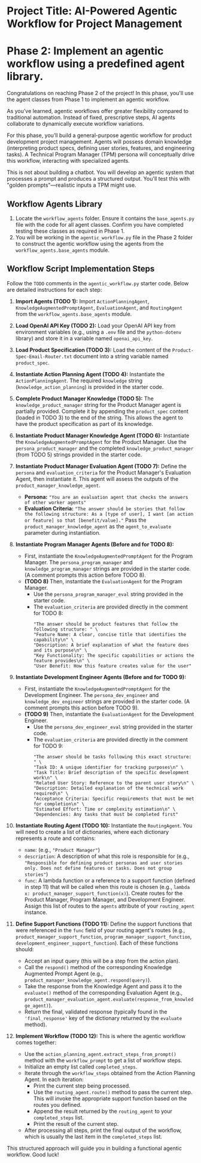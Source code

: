 # Project Title: AI-Powered Agentic Workflow for Project Management
# Phase 2: Implement an agentic workflow using a predefined agent library.

Congratulations on reaching Phase 2 of the project! In this phase, you'll use the agent classes from Phase 1 to implement an agentic workflow.

As you’ve learned, agentic workflows offer greater flexibility compared to traditional automation. Instead of fixed, prescriptive steps, AI agents collaborate to dynamically execute workflow variations.

For this phase, you’ll build a general-purpose agentic workflow for product development project management. Agents will possess domain knowledge (interpreting product specs, defining user stories, features, and engineering tasks). A Technical Program Manager (TPM) persona will conceptually drive this workflow, interacting with specialized agents.

This is not about building a chatbot. You will develop an agentic system that processes a prompt and produces a structured output. You'll test this with "golden prompts"—realistic inputs a TPM might use.

## Workflow Agents Library

1.  Locate the `workflow_agents` folder. Ensure it contains the `base_agents.py` file with the code for all agent classes. Confirm you have completed testing these classes as required in Phase 1.
2.  You will be working in the `agentic_workflow.py` file in the Phase 2 folder to construct the agentic workflow using the agents from the `workflow_agents.base_agents` module.

## Workflow Script Implementation Steps

Follow the `TODO` comments in the `agentic_workflow.py` starter code. Below are detailed instructions for each step:

1.  **Import Agents (TODO 1):**
    Import `ActionPlanningAgent`, `KnowledgeAugmentedPromptAgent`, `EvaluationAgent`, and `RoutingAgent` from the `workflow_agents.base_agents` module.

2.  **Load OpenAI API Key (TODO 2):**
    Load your OpenAI API key from environment variables (e.g., using a `.env` file and the `python-dotenv` library) and store it in a variable named `openai_api_key`.

3.  **Load Product Specification (TODO 3):**
    Load the content of the `Product-Spec-Email-Router.txt` document into a string variable named `product_spec`.

4.  **Instantiate Action Planning Agent (TODO 4):**
    Instantiate the `ActionPlanningAgent`. The required `knowledge` string (`knowledge_action_planning`) is provided in the starter code.

5.  **Complete Product Manager Knowledge (TODO 5):**
    The `knowledge_product_manager` string for the Product Manager agent is partially provided. Complete it by appending the `product_spec` content (loaded in TODO 3) to the end of the string. This allows the agent to have the product specification as part of its knowledge.

6.  **Instantiate Product Manager Knowledge Agent (TODO 6):**
    Instantiate the `KnowledgeAugmentedPromptAgent` for the Product Manager. Use the `persona_product_manager` and the completed `knowledge_product_manager` (from TODO 5) strings provided in the starter code.

7.  **Instantiate Product Manager Evaluation Agent (TODO 7):**
    Define the `persona` and `evaluation_criteria` for the Product Manager's Evaluation Agent, then instantiate it. This agent will assess the outputs of the `product_manager_knowledge_agent`.
    * **Persona:** `"You are an evaluation agent that checks the answers of other worker agents"`
    * **Evaluation Criteria:** `"The answer should be stories that follow the following structure: As a [type of user], I want [an action or feature] so that [benefit/value]."`
    Pass the `product_manager_knowledge_agent` as the `agent_to_evaluate` parameter during instantiation.

8.  **Instantiate Program Manager Agents (Before and for TODO 8):**
    * First, instantiate the `KnowledgeAugmentedPromptAgent` for the Program Manager. The `persona_program_manager` and `knowledge_program_manager` strings are provided in the starter code. (A comment prompts this action before TODO 8).
    * **(TODO 8)** Then, instantiate the `EvaluationAgent` for the Program Manager.
        * Use the `persona_program_manager_eval` string provided in the starter code.
        * The `evaluation_criteria` are provided directly in the comment for TODO 8:
            ```
            "The answer should be product features that follow the following structure: " \
            "Feature Name: A clear, concise title that identifies the capability\n" \
            "Description: A brief explanation of what the feature does and its purpose\n" \
            "Key Functionality: The specific capabilities or actions the feature provides\n" \
            "User Benefit: How this feature creates value for the user"
            ```

9.  **Instantiate Development Engineer Agents (Before and for TODO 9):**
    * First, instantiate the `KnowledgeAugmentedPromptAgent` for the Development Engineer. The `persona_dev_engineer` and `knowledge_dev_engineer` strings are provided in the starter code. (A comment prompts this action before TODO 9).
    * **(TODO 9)** Then, instantiate the `EvaluationAgent` for the Development Engineer.
        * Use the `persona_dev_engineer_eval` string provided in the starter code.
        * The `evaluation_criteria` are provided directly in the comment for TODO 9:
            ```
            "The answer should be tasks following this exact structure: " \
            "Task ID: A unique identifier for tracking purposes\n" \
            "Task Title: Brief description of the specific development work\n" \
            "Related User Story: Reference to the parent user story\n" \
            "Description: Detailed explanation of the technical work required\n" \
            "Acceptance Criteria: Specific requirements that must be met for completion\n" \
            "Estimated Effort: Time or complexity estimation\n" \
            "Dependencies: Any tasks that must be completed first"
            ```

10. **Instantiate Routing Agent (TODO 10):**
    Instantiate the `RoutingAgent`. You will need to create a list of dictionaries, where each dictionary represents a route and contains:
    * `name`: (e.g., `"Product Manager"`)
    * `description`: A description of what this role is responsible for (e.g., `"Responsible for defining product personas and user stories only. Does not define features or tasks. Does not group stories"`)
    * `func`: A lambda function or a reference to a support function (defined in step 11) that will be called when this route is chosen (e.g., `lambda x: product_manager_support_function(x)`).
    Create routes for the Product Manager, Program Manager, and Development Engineer. Assign this list of routes to the `agents` attribute of your `routing_agent` instance.

11. **Define Support Functions (TODO 11):**
    Define the support functions that were referenced in the `func` field of your routing agent's routes (e.g., `product_manager_support_function`, `program_manager_support_function`, `development_engineer_support_function`). Each of these functions should:
    * Accept an input query (this will be a step from the action plan).
    * Call the `respond()` method of the corresponding Knowledge Augmented Prompt Agent (e.g., `product_manager_knowledge_agent.respond(query)`).
    * Take the response from the Knowledge Agent and pass it to the `evaluate()` method of the corresponding Evaluation Agent (e.g., `product_manager_evaluation_agent.evaluate(response_from_knowledge_agent)`).
    * Return the final, validated response (typically found in the `'final_response'` key of the dictionary returned by the `evaluate` method).

12. **Implement Workflow (TODO 12):**
    This is where the agentic workflow comes together:
    * Use the `action_planning_agent.extract_steps_from_prompt()` method with the `workflow_prompt` to get a list of workflow steps.
    * Initialize an empty list called `completed_steps`.
    * Iterate through the `workflow_steps` obtained from the Action Planning Agent. In each iteration:
        * Print the current step being processed.
        * Use the `routing_agent.route()` method to pass the current step. This will invoke the appropriate support function based on the routes you defined.
        * Append the result returned by the `routing_agent` to your `completed_steps` list.
        * Print the result of the current step.
    * After processing all steps, print the final output of the workflow, which is usually the last item in the `completed_steps` list.

This structured approach will guide you in building a functional agentic workflow. Good luck!
